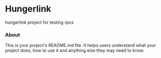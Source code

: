 Hungerlink
==========

hungerlink project for testing rpcs

### About

This is your project's README.md file. It helps users understand what your
project does, how to use it and anything else they may need to know.